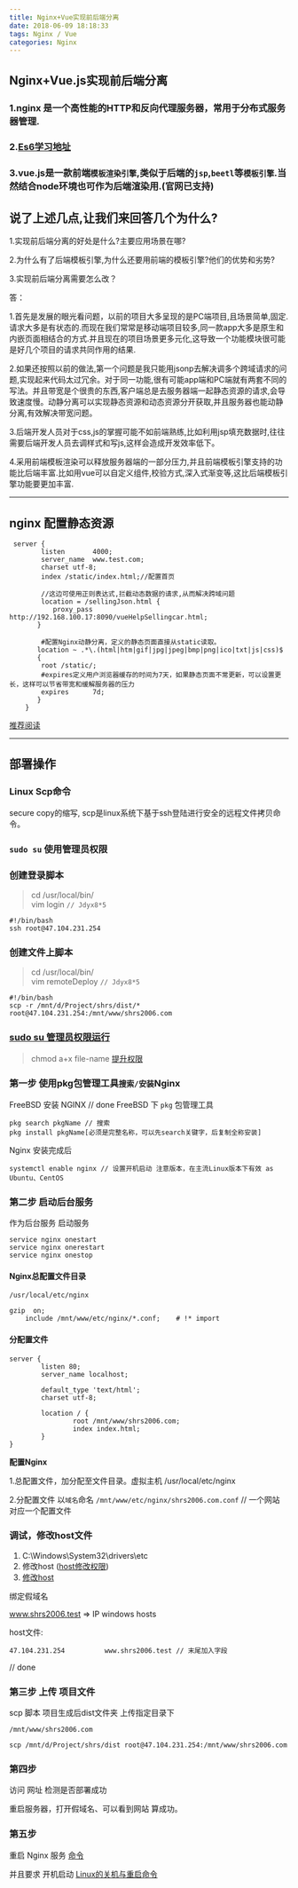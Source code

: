 ```yaml
---
title: Nginx+Vue实现前后端分离
date: 2018-06-09 18:18:33
tags: Nginx / Vue
categories: Nginx
---
```

## Nginx+Vue.js实现前后端分离
### 1.nginx 是一个高性能的HTTP和反向代理服务器，常用于分布式服务器管理.

### 2.[Es6学习地址](http://es6.ruanyifeng.com/)

### 3.vue.js是一款前端`模板渲染引擎`,类似于后端的`jsp`,`beetl`等`模板引擎`.当然结合node环境也可作为后端渲染用.(官网已支持)

## 说了上述几点,让我们来回答几个为什么? 

1.实现前后端分离的好处是什么?主要应用场景在哪?

2.为什么有了后端模板引擎,为什么还要用前端的模板引擎?他们的优势和劣势? 

3.实现前后端分离需要怎么改？

  答：
  
  1.首先是发展的眼光看问题，以前的项目大多呈现的是PC端项目,且场景简单,固定.请求大多是有状态的.而现在我们常常是移动端项目较多,同一款app大多是原生和内嵌页面相结合的方式.并且现在的项目场景更多元化,这导致一个功能模块很可能是好几个项目的请求共同作用的结果.

  2.如果还按照以前的做法,第一个问题是我只能用jsonp去解决调多个跨域请求的问题,实现起来代码太过冗余。对于同一功能,很有可能app端和PC端就有两套不同的写法。并且带宽是个很贵的东西,客户端总是去服务器端一起静态资源的请求,会导致速度慢。动静分离可以实现静态资源和动态资源分开获取,并且服务器也能动静分离,有效解决带宽问题。

  3.后端开发人员对于css,js的掌握可能不如前端熟练,比如利用jsp填充数据时,往往需要后端开发人员去调样式和写js,这样会造成开发效率低下。

  4.采用前端模板渲染可以释放服务器端的一部分压力,并且前端模板引擎支持的功能比后端丰富.比如用vue可以自定义组件,校验方式,深入式渐变等,这比后端模板引擎功能要更加丰富.


-----

## nginx 配置静态资源
````
 server {
        listen       4000;
        server_name  www.test.com;
        charset utf-8;
        index /static/index.html;//配置首页

        //这边可使用正则表达式,拦截动态数据的请求,从而解决跨域问题
        location = /sellingJson.html {
           proxy_pass http://192.168.100.17:8090/vueHelpSellingcar.html;
       }

        #配置Nginx动静分离，定义的静态页面直接从static读取。
       location ~ .*\.(html|htm|gif|jpg|jpeg|bmp|png|ico|txt|js|css)$ 
       { 
        root /static/;
        #expires定义用户浏览器缓存的时间为7天，如果静态页面不常更新，可以设置更长，这样可以节省带宽和缓解服务器的压力
        expires      7d; 
       }    
    }
````

[推荐阅读](https://blog.csdn.net/qq_26026975/article/details/75331779)

-----

## 部署操作
### **Linux Scp命令**
 secure copy的缩写, scp是linux系统下基于ssh登陆进行安全的远程文件拷贝命令。

### `sudo su` 使用管理员权限

### **创建登录脚本**
 > cd /usr/local/bin/  
 > vim login  `// Jdyx8*5`
 ````
 #!/bin/bash
 ssh root@47.104.231.254
 ````
 
### **创建文件上脚本**
> cd /usr/local/bin/  
 > vim remoteDeploy  `// Jdyx8*5`
 ````
 #!/bin/bash
 scp -r /mnt/d/Project/shrs/dist/* root@47.104.231.254:/mnt/www/shrs2006.com
 ````

### [sudo su 管理员权限运行](https://blog.csdn.net/guoweimelon/article/details/50471561)

 > chmod a+x file-name [提升权限](http://man.linuxde.net/chmod)

### **第一步 使用pkg包管理工具`搜索/安装`Nginx**
 FreeBSD 安装 NGINX  // done
 FreeBSD 下 `pkg` 包管理工具
 ````
 pkg search pkgName // 搜索
 pkg install pkgName[必须是完整名称，可以先search关键字，后复制全称安装] 
 ````

 Nginx 安装完成后 
 ````
 systemctl enable nginx // 设置开机启动 注意版本，在主流Linux版本下有效 as Ubuntu、CentOS
 ````

### **第二步 启动后台服务**
 作为后台服务 启动服务
 ````
 service nginx onestart
 service nginx onerestart
 service nginx onestop
 ````
#### Nginx总配置文件目录
````
/usr/local/etc/nginx

gzip  on;
    include /mnt/www/etc/nginx/*.conf;    # !* import
````

#### 分配置文件
````
server {
        listen 80;
        server_name localhost;

        default_type 'text/html';
        charset utf-8;

        location / {
                root /mnt/www/shrs2006.com;
                index index.html;
        }
}
````

**配置Nginx**

1.总配置文件，加分配至文件目录。虚拟主机 /usr/local/etc/nginx

2.分配置文件 以`域名`命名  `/mnt/www/etc/nginx/shrs2006.com.conf` // 一个网站 对应一个配置文件


### 调试，修改host文件
1. C:\Windows\System32\drivers\etc
2. 修改host ([host修改权限](https://jingyan.baidu.com/article/624e7459b194f134e8ba5a8e.html))
3. [修改host](https://jingyan.baidu.com/article/5bbb5a1b15c97c13eba1798a.html)

绑定假域名

www.shrs2006.test => IP windows hosts

host文件:
````
47.104.231.254          www.shrs2006.test // 末尾加入字段
````

// done

### 第三步 上传 项目文件
scp 脚本 项目生成后dist文件夹 上传指定目录下

````
/mnt/www/shrs2006.com

scp /mnt/d/Project/shrs/dist root@47.104.231.254:/mnt/www/shrs2006.com
````



### 第四步
访问 网址 检测是否部署成功

重启服务器，打开假域名、可以看到网站 算成功。

### 第五步
重启 Nginx 服务 
[命令](https://www.cnblogs.com/zhj5551/p/7589078.html)

并且要求 开机启动 [Linux的关机与重启命令](https://www.ezloo.com/2009/05/linux_poweroff_and_reboot.html)

